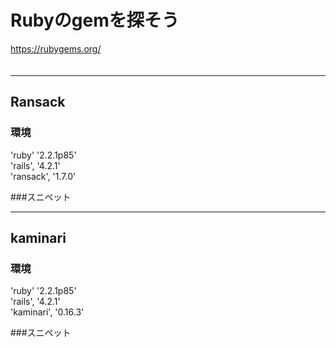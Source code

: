 
# Rubyのgemを探そう
https://rubygems.org/  
　  

- - -
## Ransack
### 環境
'ruby' '2.2.1p85'  
'rails', '4.2.1'  
'ransack', '1.7.0'

###スニペット



- - -
## kaminari

### 環境
'ruby' '2.2.1p85'  
'rails', '4.2.1'  
'kaminari', '0.16.3'

###スニペット

